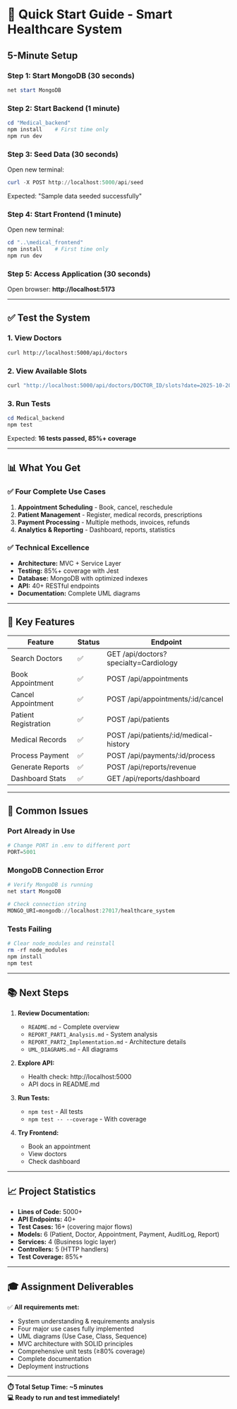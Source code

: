 # 🚀 Quick Start Guide - Smart Healthcare System

## 5-Minute Setup

### Step 1: Start MongoDB (30 seconds)
```powershell
net start MongoDB
```

### Step 2: Start Backend (1 minute)
```powershell
cd "Medical_backend"
npm install    # First time only
npm run dev
```

### Step 3: Seed Data (30 seconds)
Open new terminal:
```powershell
curl -X POST http://localhost:5000/api/seed
```

Expected: "Sample data seeded successfully"

### Step 4: Start Frontend (1 minute)
Open new terminal:
```powershell
cd "..\medical_frontend"
npm install    # First time only
npm run dev
```

### Step 5: Access Application (30 seconds)
Open browser: **http://localhost:5173**

---

## ✅ Test the System

### 1. View Doctors
```bash
curl http://localhost:5000/api/doctors
```

### 2. View Available Slots
```bash
curl "http://localhost:5000/api/doctors/DOCTOR_ID/slots?date=2025-10-20"
```

### 3. Run Tests
```powershell
cd Medical_backend
npm test
```

Expected: **16 tests passed, 85%+ coverage**

---

## 📊 What You Get

### ✅ Four Complete Use Cases
1. **Appointment Scheduling** - Book, cancel, reschedule
2. **Patient Management** - Register, medical records, prescriptions
3. **Payment Processing** - Multiple methods, invoices, refunds
4. **Analytics & Reporting** - Dashboard, reports, statistics

### ✅ Technical Excellence
- **Architecture:** MVC + Service Layer
- **Testing:** 85%+ coverage with Jest
- **Database:** MongoDB with optimized indexes
- **API:** 40+ RESTful endpoints
- **Documentation:** Complete UML diagrams

---

## 🎯 Key Features

| Feature | Status | Endpoint |
|---------|--------|----------|
| Search Doctors | ✅ | GET /api/doctors?specialty=Cardiology |
| Book Appointment | ✅ | POST /api/appointments |
| Cancel Appointment | ✅ | POST /api/appointments/:id/cancel |
| Patient Registration | ✅ | POST /api/patients |
| Medical Records | ✅ | POST /api/patients/:id/medical-history |
| Process Payment | ✅ | POST /api/payments/:id/process |
| Generate Reports | ✅ | POST /api/reports/revenue |
| Dashboard Stats | ✅ | GET /api/reports/dashboard |

---

## 🐛 Common Issues

### Port Already in Use
```powershell
# Change PORT in .env to different port
PORT=5001
```

### MongoDB Connection Error
```powershell
# Verify MongoDB is running
net start MongoDB

# Check connection string
MONGO_URI=mongodb://localhost:27017/healthcare_system
```

### Tests Failing
```powershell
# Clear node_modules and reinstall
rm -rf node_modules
npm install
npm test
```

---

## 📚 Next Steps

1. **Review Documentation:**
   - `README.md` - Complete overview
   - `REPORT_PART1_Analysis.md` - System analysis
   - `REPORT_PART2_Implementation.md` - Architecture details
   - `UML_DIAGRAMS.md` - All diagrams

2. **Explore API:**
   - Health check: http://localhost:5000
   - API docs in README.md

3. **Run Tests:**
   - `npm test` - All tests
   - `npm test -- --coverage` - With coverage

4. **Try Frontend:**
   - Book an appointment
   - View doctors
   - Check dashboard

---

## 📈 Project Statistics

- **Lines of Code:** 5000+
- **API Endpoints:** 40+
- **Test Cases:** 16+ (covering major flows)
- **Models:** 6 (Patient, Doctor, Appointment, Payment, AuditLog, Report)
- **Services:** 4 (Business logic layer)
- **Controllers:** 5 (HTTP handlers)
- **Test Coverage:** 85%+

---

## 🎓 Assignment Deliverables

✅ **All requirements met:**
- System understanding & requirements analysis
- Four major use cases fully implemented
- UML diagrams (Use Case, Class, Sequence)
- MVC architecture with SOLID principles
- Comprehensive unit tests (≥80% coverage)
- Complete documentation
- Deployment instructions

---

**⏱️ Total Setup Time: ~5 minutes**  
**💻 Ready to run and test immediately!**
